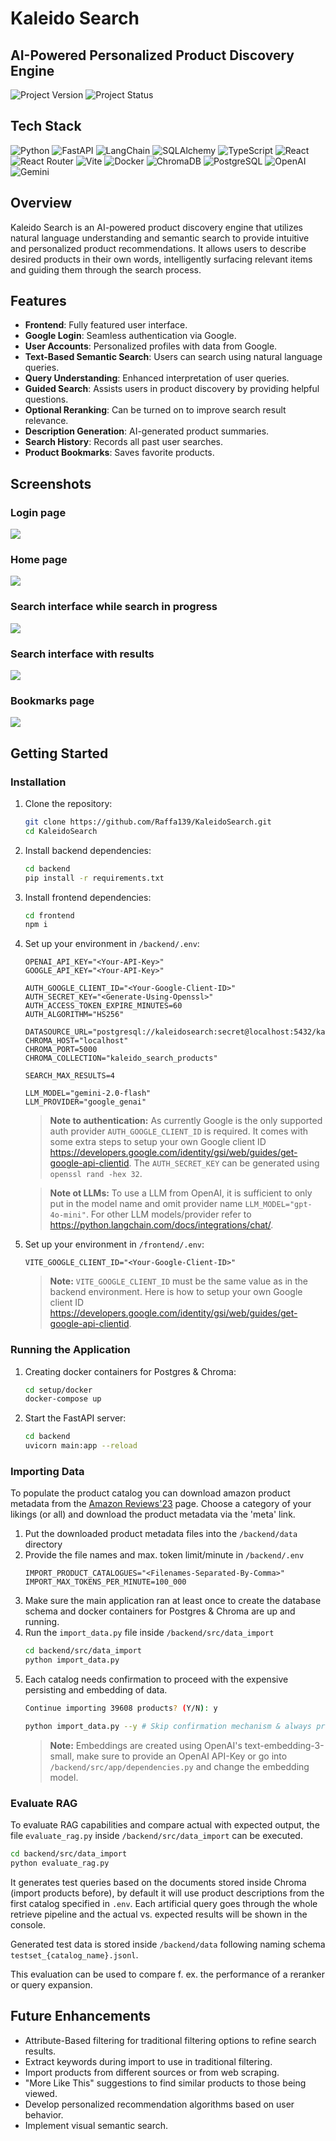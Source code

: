 # Kaleido Search

## AI-Powered Personalized Product Discovery Engine

![Project Version](https://img.shields.io/badge/Version-1.0-%23181717)
![Project Status](https://img.shields.io/badge/Status-Demo-blue)

## Tech Stack

![Python](https://img.shields.io/badge/-Python-3776AB?style=flat-square&logo=python&logoColor=white)
![FastAPI](https://img.shields.io/badge/-FastAPI-009688?style=flat-square&logo=fastapi&logoColor=white)
![LangChain](https://img.shields.io/badge/LangChain-1C3C3C?style=flat-square&logo=langchain&logoColor=white)
![SQLAlchemy](https://img.shields.io/badge/SQLAlchemy-D71F00?style=flat-square&logo=sqlalchemy&logoColor=white)
![TypeScript](https://img.shields.io/badge/TypeScript-3178C6?style=flat-square&logo=typescript&logoColor=white)
![React](https://img.shields.io/badge/React-61DAFB?style=flat-square&logo=react&logoColor=black)
![React Router](https://img.shields.io/badge/React%20Router-CA4245?style=flat-square&logo=reactrouter&logoColor=white)
![Vite](https://img.shields.io/badge/Vite-646CFF?style=flat-square&logo=vite&logoColor=white)
![Docker](https://img.shields.io/badge/Docker-2496ED?style=flat-square&logo=docker&logoColor=white)
![ChromaDB](https://img.shields.io/badge/-ChromaDB-orange?style=flat-square)
![PostgreSQL](https://img.shields.io/badge/PostgreSQL-4169E1?style=flat-square&logo=postgresql&logoColor=white)
![OpenAI](https://img.shields.io/badge/OpenAI-412991?style=flat-square&logo=openai&logoColor=white)
![Gemini](https://img.shields.io/badge/Gemini-8E75B2?style=flat-square&logo=googlegemini&logoColor=white)

## Overview

Kaleido Search is an AI-powered product discovery engine that utilizes natural language
understanding and semantic search to provide intuitive and personalized product recommendations. It
allows users to describe desired products in their own words, intelligently surfacing relevant items
and guiding them through the search process.

## Features

* **Frontend**: Fully featured user interface.
* **Google Login**: Seamless authentication via Google.
* **User Accounts**: Personalized profiles with data from Google.
* **Text-Based Semantic Search**: Users can search using natural language queries.
* **Query Understanding**: Enhanced interpretation of user queries.
* **Guided Search**: Assists users in product discovery by providing helpful questions.
* **Optional Reranking**: Can be turned on to improve search result relevance.
* **Description Generation**: AI-generated product summaries.
* **Search History**: Records all past user searches.
* **Product Bookmarks**: Saves favorite products.

## Screenshots

### Login page

![](docs/login.png)

### Home page

![](docs/home.png)

### Search interface while search in progress

![](docs/searching.png)

### Search interface with results

![](docs/search-results.png)

### Bookmarks page

![](docs/bookmarks.png)

## Getting Started

### Installation

1. Clone the repository:
   ```bash
   git clone https://github.com/Raffa139/KaleidoSearch.git
   cd KaleidoSearch
   ```
2. Install backend dependencies:
   ```bash
   cd backend
   pip install -r requirements.txt
   ```
3. Install frontend dependencies:
   ```bash
   cd frontend
   npm i
   ```
4. Set up your environment in `/backend/.env`:
   ```.env
   OPENAI_API_KEY="<Your-API-Key>"
   GOOGLE_API_KEY="<Your-API-Key>"
   
   AUTH_GOOGLE_CLIENT_ID="<Your-Google-Client-ID>"
   AUTH_SECRET_KEY="<Generate-Using-Openssl>"
   AUTH_ACCESS_TOKEN_EXPIRE_MINUTES=60
   AUTH_ALGORITHM="HS256"
   
   DATASOURCE_URL="postgresql://kaleidosearch:secret@localhost:5432/kaleidosearch"
   CHROMA_HOST="localhost"
   CHROMA_PORT=5000
   CHROMA_COLLECTION="kaleido_search_products"

   SEARCH_MAX_RESULTS=4
   
   LLM_MODEL="gemini-2.0-flash"
   LLM_PROVIDER="google_genai"
   ```
   > **Note to authentication:**
   > As currently Google is the only supported auth provider `AUTH_GOOGLE_CLIENT_ID` is required. It
   comes with some extra steps to setup your own Google client
   ID https://developers.google.com/identity/gsi/web/guides/get-google-api-clientid.
   > The `AUTH_SECRET_KEY` can be generated using `openssl rand -hex 32`.

   > **Note ot LLMs:**
   > To use a LLM from OpenAI, it is sufficient to only put in the model name and omit provider
   name `LLM_MODEL="gpt-4o-mini"`. For other LLM models/provider refer
   to https://python.langchain.com/docs/integrations/chat/.
5. Set up your environment in `/frontend/.env`:
   ```.env
   VITE_GOOGLE_CLIENT_ID="<Your-Google-Client-ID>"
   ```
   > **Note:**
   > `VITE_GOOGLE_CLIENT_ID` must be the same value as in the backend environment. Here is how to
   setup your own Google client
   ID https://developers.google.com/identity/gsi/web/guides/get-google-api-clientid.

### Running the Application

1. Creating docker containers for Postgres & Chroma:
   ```bash
   cd setup/docker
   docker-compose up
   ```
2. Start the FastAPI server:
   ```bash
   cd backend
   uvicorn main:app --reload
   ```

### Importing Data

To populate the product catalog you can download amazon product metadata from the
[Amazon Reviews'23](https://amazon-reviews-2023.github.io/#grouped-by-category) page.
Choose a category of your likings (or all) and download the product metadata via the 'meta' link.

1. Put the downloaded product metadata files into the `/backend/data` directory
2. Provide the file names and max. token limit/minute in `/backend/.env`
   ```.env
   IMPORT_PRODUCT_CATALOGUES="<Filenames-Separated-By-Comma>"
   IMPORT_MAX_TOKENS_PER_MINUTE=100_000
   ```
3. Make sure the main application ran at least once to create the database schema and docker
   containers for Postgres & Chroma are up and running.
4. Run the `import_data.py` file inside `/backend/src/data_import`
   ```bash
   cd backend/src/data_import
   python import_data.py
   ```
5. Each catalog needs confirmation to proceed with the expensive persisting and embedding of data.
   ```bash
   Continue importing 39608 products? (Y/N): y
   ```
   ```bash
   python import_data.py --y # Skip confirmation mechanism & always proceed with the import
   ```
   > **Note:**
   > Embeddings are created using OpenAI's text-embedding-3-small, make sure to provide an OpenAI
   API-Key or go into `/backend/src/app/dependencies.py` and change the embedding model.

### Evaluate RAG

To evaluate RAG capabilities and compare actual with expected output, the file `evaluate_rag.py`
inside `/backend/src/data_import` can be executed.

```bash
cd backend/src/data_import
python evaluate_rag.py
```

It generates test queries based on the documents stored inside Chroma (import products before), by
default it will use product descriptions from the first catalog specified in `.env`. Each artificial
query goes through the whole retrieve pipeline and the actual vs. expected results will be shown in
the console.

Generated test data is stored inside `/backend/data` following naming schema
`testset_{catalog_name}.jsonl`.

This evaluation can be used to compare f. ex. the performance of a reranker or query expansion.

## Future Enhancements

* Attribute-Based filtering for traditional filtering options to refine search results.
* Extract keywords during import to use in traditional filtering.
* Import products from different sources or from web scraping.
* "More Like This" suggestions to find similar products to those being viewed.
* Develop personalized recommendation algorithms based on user behavior.
* Implement visual semantic search.
